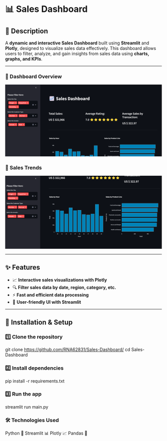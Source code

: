 # 📊 Sales Dashboard

## 📝 Description
A **dynamic and interactive Sales Dashboard** built using **Streamlit** and **Plotly**, designed to visualize sales data effectively. This dashboard allows users to filter, analyze, and gain insights from sales data using **charts, graphs, and KPIs**.

---


### 📌 Dashboard Overview
![Dashboard Overview](homepage.png)

### 📌 Sales Trends
![Sales Trends](graphs.png)

---

## ✨ Features
- 📈 **Interactive sales visualizations with Plotly**
- 🔍 **Filter sales data by date, region, category, etc.**
- ⚡ **Fast and efficient data processing**
- 🎨 **User-friendly UI with Streamlit**

---

## 🚀 Installation & Setup

### **1️⃣ Clone the repository**

git clone https://github.com/RNA62831/Sales-Dashboard/
cd Sales-Dashboard

### **2️⃣ Install dependencies**

pip install -r requirements.txt

### **3️⃣ Run the app**

streamlit run main.py

### 🛠 Technologies Used
Python 🐍
Streamlit 📊
Plotly 📈
Pandas 📝
